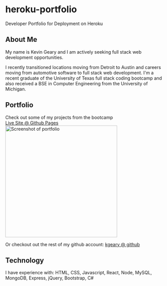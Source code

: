 # heroku-portfolio
Developer Portfolio for Deployment on Heroku

## About Me
My name is Kevin Geary and I am actively seeking full stack web development 
opportunities. 

I recently transitioned locations moving from Detroit 
to Austin and careers moving from automotive software to full stack web development.
I'm a recent graduate of the University of Texas full stack coding bootcamp and 
also received a BSE in Computer Engineering from the University of Michigan.

## Portfolio
Check out some of my projects from the bootcamp  
[Live Site @ Github Pages](https://kgeary.githun.io/portfolio)  
<img src="screenshot.png" alt="Screenshot of portfolio" width="350px">

Or checkout out the rest of my github account: 
[kgeary @ github](https://www.github.com/kgeary)  

## Technology
I have experience with:
HTML, CSS, Javascript, React, Node, MySQL, MongoDB, Express, jQuery, Bootstrap, C#
